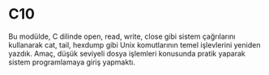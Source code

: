 # C10

Bu modülde, C dilinde open, read, write, close gibi sistem çağrılarını kullanarak cat, tail, hexdump gibi Unix komutlarının temel işlevlerini yeniden yazdık. Amaç, düşük seviyeli dosya işlemleri konusunda pratik yaparak sistem programlamaya giriş yapmaktı.
